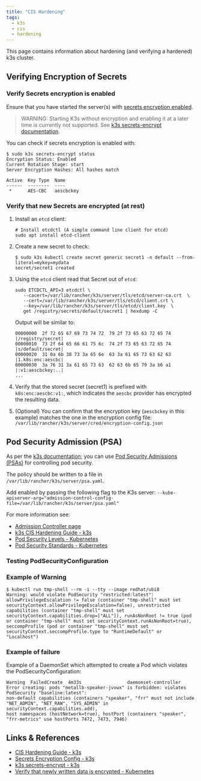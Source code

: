 ```yaml
---
title: "CIS Hardening"
tags:
  - k3s
  - cis
  - hardening
---
```


This page contains information about hardening (and verifying a hardened) k3s cluster.
<!--more-->

## Verifying Encryption of Secrets

### Verify Secrets encryption is enabled

Ensure that you have started the server(s) with [secrets encryption enabled](./server).

> WARNING: Starting K3s without encryption and enabling it at a later time is currently not supported.
> See [k3s secrets-encrypt documentation](https://docs.k3s.io/cli/secrets-encrypt).

You can check if secrets encryption is enabled with:
```shell
$ sudo k3s secrets-encrypt status
Encryption Status: Enabled
Current Rotation Stage: start
Server Encryption Hashes: All hashes match

Active  Key Type  Name
------  --------  ----
 *      AES-CBC   aescbckey
```

### Verify that new Secrets are encrypted (at rest)

1. Install an `etcd` client:
    ```shell
    # Install etcdctl (A simple command line client for etcd)
    sudo apt install etcd-client
    ```

2. Create a new secret to check:
    ```shell
    $ sudo k3s kubectl create secret generic secret1 -n default --from-literal=mykey=mydata
    secret/secret1 created
    ```

3. Using the `etcd` client read that Secret out of `etcd`:
    ```shell
    sudo ETCDCTL_API=3 etcdctl \
       --cacert=/var/lib/rancher/k3s/server/tls/etcd/server-ca.crt  \
       --cert=/var/lib/rancher/k3s/server/tls/etcd/client.crt \
       --key=/var/lib/rancher/k3s/server/tls/etcd/client.key  \
       get /registry/secrets/default/secret1 | hexdump -C
    ``` 
   Output will be similar to:
    ```text
    00000000  2f 72 65 67 69 73 74 72  79 2f 73 65 63 72 65 74  |/registry/secret|
    00000010  73 2f 64 65 66 61 75 6c  74 2f 73 65 63 72 65 74  |s/default/secret|
    00000020  31 0a 6b 38 73 3a 65 6e  63 3a 61 65 73 63 62 63  |1.k8s:enc:aescbc|
    00000030  3a 76 31 3a 61 65 73 63  62 63 6b 65 79 3a b6 a1  |:v1:aescbckey:..|
    ...
    ```

4. Verify that the stored secret (secret1) is prefixed with `k8s:enc:aescbc:v1:`, 
   which indicates the `aescbc` provider has encrypted the resulting data.
5. (Optional) You can confirm that the encryption key (`aescbckey` in this example) matches the one in the 
   encryption config file: `/var/lib/rancher/k3s/server/cred/encryption-config.json`

## Pod Security Admission (PSA)

As per the [k3s documentation](https://docs.k3s.io/security/hardening-guide#pod-security); you can use 
[Pod Security Admissions (PSAs)](../resources/admission_controller) for controlling pod security.

The policy should be written to a file in `/var/lib/rancher/k3s/server/psa.yaml`.

Add enabled by passing the following flag to the K3s server: `--kube-apiserver-arg="admission-control-config-file=/var/lib/rancher/k3s/server/psa.yaml"`

For more information see:
* [Admission Controller page](../resources/admission_controller)
* [k3s CIS Hardening Guide - k3s](https://docs.k3s.io/security/hardening-guide#pod-security)
* [Pod Security Levels - Kubernetes](https://kubernetes.io/docs/concepts/security/pod-security-admission/#pod-security-levels)
* [Pod Security Standards - Kubernetes](https://kubernetes.io/docs/concepts/security/pod-security-standards/)

### Testing PodSecurityConfiguration

### Example of Warning

```shell
$ kubectl run tmp-shell --rm -i --tty --image redhat/ubi8
Warning: would violate PodSecurity "restricted:latest": allowPrivilegeEscalation != false (container "tmp-shell" must set securityContext.allowPrivilegeEscalation=false), unrestricted capabilities (container "tmp-shell" must set securityContext.capabilities.drop=["ALL"]), runAsNonRoot != true (pod or container "tmp-shell" must set securityContext.runAsNonRoot=true), seccompProfile (pod or container "tmp-shell" must set securityContext.seccompProfile.type to "RuntimeDefault" or "Localhost")
```

### Example of failure

Example of a DaemonSet which attempted to create a Pod which violates the PodSecurityConfiguration:

```text
Warning  FailedCreate  4m33s                 daemonset-controller  Error creating: pods "metallb-speaker-jvvwx" is forbidden: violates PodSecurity "baseline:latest": 
non-default capabilities (containers "speaker", "frr" must not include "NET_ADMIN", "NET_RAW", "SYS_ADMIN" in securityContext.capabilities.add), 
host namespaces (hostNetwork=true), hostPort (containers "speaker", "frr-metrics" use hostPorts 7472, 7473, 7946)
```


## Links & References

* [CIS Hardening Guide - k3s](https://docs.k3s.io/security/hardening-guide)
* [Secrets Encryption Config - k3s](https://docs.k3s.io/security/secrets-encryption)
* [k3s secrets-encrypt - k3s](https://docs.k3s.io/cli/secrets-encrypt)
* [Verify that newly written data is encrypted - Kubernetes](https://kubernetes.io/docs/tasks/administer-cluster/encrypt-data/#verifying-that-data-is-encrypted)